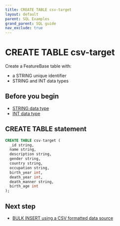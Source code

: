 ```yaml
---
title: CREATE TABLE csv-target
layout: default
parent: SQL Examples
grand_parent: SQL guide
nav_exclude: true
---
```


# CREATE TABLE csv-target

Create a FeatureBase table with:
* a STRING unique identifier
* STRING and INT data types

## Before you begin

* [STRING data type](/docs/sql-guide/data-types/data-type-string)
* [INT data type](/docs/sql-guide/data-types/data-type-int)

## CREATE TABLE statement

```sql
CREATE TABLE csv-target (
  _id string,
  name string,
  description string,
  gender string,
  country string,
  occupation string,
  birth_year int,
  death_year int,
  death_manner string,
  birth_age int
);
```

## Next step

* [BULK INSERT using a CSV formatted data source](/docs/sql-guide/examples/sql-eg-insert/sql-eg-insert-bulk-csv-target)
